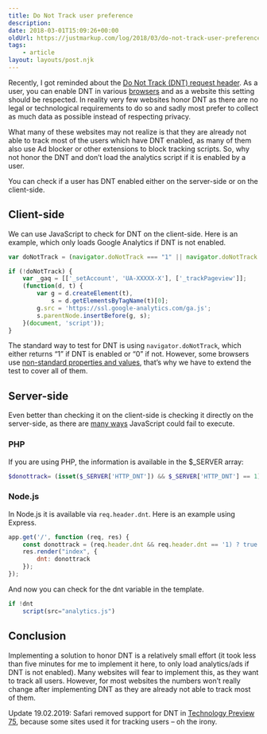 ```yaml
---
title: Do Not Track user preference
description: 
date: 2018-03-01T15:09:26+00:00
oldUrl: https://justmarkup.com/log/2018/03/do-not-track-user-preference/
tags:
    - article
layout: layouts/post.njk
---
```


Recently, I got reminded about the [Do Not Track (DNT) request header](https://developer.mozilla.org/en-US/docs/Web/HTTP/Headers/DNT). As a user, you can enable DNT in various [browsers](http://donottrack.us/) and as a website this setting should be respected. In reality very few websites honor DNT as there are no legal or technological requirements to do so and sadly most prefer to collect as much data as possible instead of respecting privacy.

What many of these websites may not realize is that they are already not able to track most of the users which have DNT enabled, as many of them also use Ad blocker or other extensions to block tracking scripts. So, why not honor the DNT and don’t load the analytics script if it is enabled by a user.

You can check if a user has DNT enabled either on the server-side or on the client-side.

Client-side
-----------

We can use JavaScript to check for DNT on the client-side. Here is an example, which only loads Google Analytics if DNT is not enabled.

``` js
var doNotTrack = (navigator.doNotTrack === "1" || navigator.doNotTrack === "yes" || navigator.msDoNotTrack === "1" || window.doNotTrack === "1");

if (!doNotTrack) {
    var _gaq = [['_setAccount', 'UA-XXXXX-X'], ['_trackPageview']];
    (function(d, t) {
        var g = d.createElement(t),
            s = d.getElementsByTagName(t)[0];
        g.src = 'https://ssl.google-analytics.com/ga.js';
        s.parentNode.insertBefore(g, s);
    }(document, 'script'));
}
```

The standard way to test for DNT is using `navigator.doNotTrack`, which either returns “1” if DNT is enabled or “0” if not. However, some browsers use [non-standard properties and values](https://developer.mozilla.org/en-US/docs/Web/API/Navigator/doNotTrack#Browser_compatibility), that’s why we have to extend the test to cover all of them.

Server-side
-----------

Even better than checking it on the client-side is checking it directly on the server-side, as there are [many ways](https://kryogenix.org/code/browser/everyonehasjs.html) JavaScript could fail to execute.

### PHP

If you are using PHP, the information is available in the $\_SERVER array:

``` php
$donottrack= (isset($_SERVER['HTTP_DNT']) && $_SERVER['HTTP_DNT'] == 1); if (!$donottrack) {echo 'embed analytics script'; }
```

### Node.js

In Node.js it is available via `req.header.dnt`. Here is an example using Express.

``` js
app.get('/', function (req, res) {
    const donottrack = (req.header.dnt && req.header.dnt == '1) ? true : false;
    res.render("index", {
        dnt: donottrack
    });
});
```

And now you can check for the dnt variable in the template.

``` js
if !dnt
    script(src="analytics.js")
```

Conclusion
----------

Implementing a solution to honor DNT is a relatively small effort (it took less than five minutes for me to implement it here, to only load analytics/ads if DNT is not enabled). Many websites will fear to implement this, as they want to track all users. However, for most websites the numbers won’t really change after implementing DNT as they are already not able to track most of them.

Update 19.02.2019: Safari removed support for DNT in [Technology Preview 75](https://webkit.org/blog/8594/release-notes-for-safari-technology-preview-75/), because some sites used it for tracking users – oh the irony.